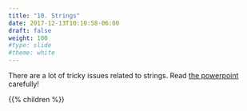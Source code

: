 ```yaml
---
title: "10. Strings"
date: 2017-12-13T10:10:58-06:00
draft: false
weight: 100
#type: slide
#theme: white
---
```


There are a lot of tricky issues related to strings. Read [the powerpoint](http://www.skylit.com/javamethods2/ppt/Ch10.ppt) carefully!

{{% children %}}

